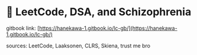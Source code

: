 # 🙂 LeetCode, DSA, and Schizophrenia

gitbook link: [https://hanekawa-1.gitbook.io/lc-gb/](https://hanekawa-1.gitbook.io/lc-gb/)

sources: LeetCode, Laaksonen, CLRS, Skiena, trust me bro
